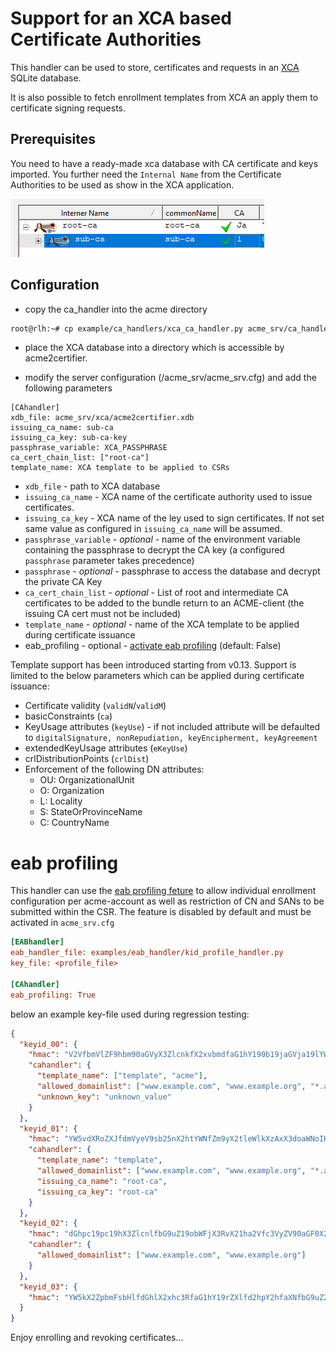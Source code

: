 <!-- markdownlint-disable  MD013 -->
<!-- wiki-title CA handler for XCA -->
# Support for an XCA based Certificate Authorities

This handler can be used to store, certificates and requests in an [XCA](https://github.com/chris2511/xca/) SQLite database.

It is also possible to fetch enrollment templates from XCA an apply them to certificate signing requests.

## Prerequisites

You need to have a ready-made xca database with CA certificate and keys imported. You further need the `Internal Name` from the Certificate Authorities to be used as show in the XCA application.

![xca-ca-list](xca-ca-list.png)

## Configuration

- copy the ca_handler into the acme directory

```bash
root@rlh:~# cp example/ca_handlers/xca_ca_handler.py acme_srv/ca_handler.py
```

- place the XCA database into a directory which is accessible by acme2certifier.

- modify the server configuration (/acme_srv/acme_srv.cfg) and add the following parameters

```config
[CAhandler]
xdb_file: acme_srv/xca/acme2certifier.xdb
issuing_ca_name: sub-ca
issuing_ca_key: sub-ca-key
passphrase_variable: XCA_PASSPHRASE
ca_cert_chain_list: ["root-ca"]
template_name: XCA template to be applied to CSRs
```

- `xdb_file` - path to XCA database
- `issuing_ca_name` - XCA name of the certificate authority used to issue certificates.
- `issuing_ca_key` - XCA name of the ley used to sign certificates. If not set same value as configured in `issuing_ca_name` will be assumed.
- `passphrase_variable` - *optional* - name of the environment variable containing the passphrase to decrypt the CA key (a configured `passphrase` parameter takes precedence)
- `passphrase` - *optional* - passphrase to access the database and decrypt the private CA Key
- `ca_cert_chain_list` - *optional* - List of root and intermediate CA certificates to be added to the bundle return to an ACME-client (the issuing CA cert must not be included)
- `template_name` - *optional* - name of the XCA template to be applied during certificate issuance
- eab_profiling - optional - [activate eab profiling](eab_profiling.md) (default: False)

Template support has been introduced starting from v0.13. Support is limited to the below parameters which can be applied during certificate issuance:

- Certificate validity (`validN`/`validM`)
- basicConstraints (`ca`)
- KeyUsage attributes (`keyUse`) - if not included attribute will be defaulted to `digitalSignature, nonRepudiation, keyEncipherment, keyAgreement`
- extendedKeyUsage attributes (`eKeyUse`)
- crlDistributionPoints (`crlDist`)
- Enforcement of the following DN attributes:
  - OU: OrganizationalUnit
  - O: Organization
  - L: Locality
  - S: StateOrProvinceName
  - C: CountryName

# eab profiling

This handler can use the [eab profiling feture](eab_profiling.md) to allow individual enrollment configuration per acme-account as well as restriction of CN and SANs to be submitted within the CSR. The feature is disabled by default and must be activated in `acme_srv.cfg`

```cfg
[EABhandler]
eab_handler_file: examples/eab_handler/kid_profile_handler.py
key_file: <profile_file>

[CAhandler]
eab_profiling: True
```

below an example key-file used during regression testing:

```json
{
  "keyid_00": {
    "hmac": "V2VfbmVlZF9hbm90aGVyX3ZlcnkfX2xvbmdfaG1hY190b19jaGVja19lYWJfZm9yX2tleWlkXzAwX2FzX2xlZ29fZW5mb3JjZXNfYW5faG1hY19sb25nZXJfdGhhbl8yNTZfYml0cw",
    "cahandler": {
      "template_name": ["template", "acme"],
      "allowed_domainlist": ["www.example.com", "www.example.org", "*.acme"],
      "unknown_key": "unknown_value"
    }
  },
  "keyid_01": {
    "hmac": "YW5vdXRoZXJfdmVyeV9sb25nX2htYWNfZm9yX2tleWlkXzAxX3doaWNoIHdpbGxfYmUgdXNlZF9kdXJpbmcgcmVncmVzc2lvbg",
    "cahandler": {
      "template_name": "template",
      "allowed_domainlist": ["www.example.com", "www.example.org", "*.acme"],
      "issuing_ca_name": "root-ca",
      "issuing_ca_key": "root-ca"
    }
  },
  "keyid_02": {
    "hmac": "dGhpc19pc19hX3ZlcnlfbG9uZ19obWFjX3RvX21ha2Vfc3VyZV90aGF0X2l0c19tb3JlX3RoYW5fMjU2X2JpdHM",
    "cahandler": {
      "allowed_domainlist": ["www.example.com", "www.example.org"]
    }
  },
  "keyid_03": {
    "hmac": "YW5kX2ZpbmFsbHlfdGhlX2xhc3RfaG1hY19rZXlfd2hpY2hfaXNfbG9uZ2VyX3RoYW5fMjU2X2JpdHNfYW5kX3Nob3VsZF93b3Jr"
  }
}
```

Enjoy enrolling and revoking certificates...
